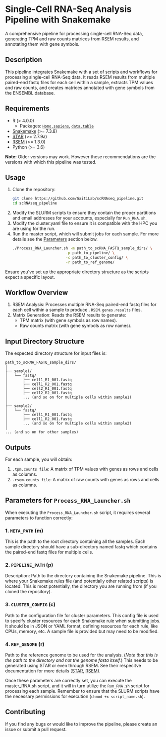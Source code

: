 # Single-Cell RNA-Seq Analysis Pipeline with Snakemake

A comprehensive pipeline for processing single-cell RNA-Seq data, generating TPM and raw counts matrices from RSEM results, and annotating them with gene symbols.

## Description

This pipeline integrates Snakemake with a set of scripts and workflows for processing single-cell RNA-Seq data. It reads RSEM results from multiple paired-end fastq files for each cell within a sample, extracts TPM values and raw counts, and creates matrices annotated with gene symbols from the ENSEMBL database.

## Requirements

- R (> 4.0.0)
  - Packages: [`Homo.sapiens`](https://www.bioconductor.org/packages/Homo.sapiens/), [`data.table`](https://cran.r-project.org/package=data.table)
- [Snakemake](https://snakemake.readthedocs.io/en/stable/) (>= 7.3.8)
- [STAR](https://github.com/alexdobin/STAR) (>= 2.7.9a)
- [RSEM](https://deweylab.github.io/RSEM/) (>= 1.3.0)
- Python (>= 3.6)

**Note:** Older versions may work. However these recommendations are the versions with which this pipeline was tested.

## Usage

1. Clone the repository:
   ```bash
   git clone https://github.com/GaitiLab/scRNAseq_pipeline.git
   cd scRNAseq_pipeline
   ```
2. Modify the SLURM scripts to ensure they contain the proper partitions and email addresses for your accounts, especially for `Run_RNA.sh`.
3. Modify the cluster.yaml file to ensure it is compatible with the HPC you are using for the run.
3. Run the master script, which will submit jobs for each sample. For more details see the [Parameters](#parameters-for-process_rna_launchersh) section below.
    ```bash
    ./Process_RNA_Launcher.sh -m path_to_scRNA_FASTQ_sample_dirs/ \
                            -p path_to_pipeline/ \
                            -c path_to_cluster_config/ \
                            -r path_to_ref_genome/
    ```
Ensure you've set up the appropriate directory structure as the scripts expect a specific layout.

## Workflow Overview
1. RSEM Analysis: Processes multiple RNA-Seq paired-end fastq files for each cell within a sample to produce `.RSEM.genes.results` files.
2. Matrix Generation: Reads the RSEM results to generate:
   - TPM matrix (with gene symbols as row names).
   - Raw counts matrix (with gene symbols as row names).

## Input Directory Structure
The expected directory structure for input files is:
```
path_to_scRNA_FASTQ_sample_dirs/
│
├── sample1/
│   └── fastq/
│       ├── cell1_R1_001.fastq
│       ├── cell1_R2_001.fastq
│       ├── cell2_R1_001.fastq
│       ├── cell2_R2_001.fastq
│       ... (and so on for multiple cells within sample1)
│
├── sample2/
│   └── fastq/
│       ├── cell1_R1_001.fastq
│       ├── cell1_R2_001.fastq
│       ... (and so on for multiple cells within sample2)
│
... (and so on for other samples)
```

## Outputs
For each sample, you will obtain:
1. `.tpm.counts file`: A matrix of TPM values with genes as rows and cells as columns.
2. `.rsem.counts file`: A matrix of raw counts with genes as rows and cells as columns.

## Parameters for `Process_RNA_Launcher.sh`
When executing the `Process_RNA_Launcher.sh` script, it requires several parameters to function correctly:

### 1. `META_PATH` (m)
This is the path to the root directory containing all the samples. Each sample directory should have a sub-directory named fastq which contains the paired-end fastq files for multiple cells.

### 2. `PIPELINE_PATH` (p)
Description:
Path to the directory containing the Snakemake pipeline. This is where your Snakemake rules file (and potentially other related scripts) is located. This is most potentially, the directory you are running from (if you cloned the repository).

### 3. `CLUSTER_CONFIG` (c)
Path to the configuration file for cluster parameters. This config file is used to specify cluster resources for each Snakemake rule when submitting jobs. It should be in JSON or YAML format, defining resources for each rule, like CPUs, memory, etc. A sample file is provided but may need to be modified.

### 4. `REF_GENOME` (r)
Path to the reference genome to be used for the analysis. (*Note that this is the path to the directory and not the genome fasta itself.*) This needs to be generated using STAR or even through RSEM. See their respecitve documentation for more details ([STAR](https://github.com/alexdobin/STAR), [RSEM](https://deweylab.github.io/RSEM/rsem-prepare-reference.html)).

Once these parameters are correctly set, you can execute the master_RNA.sh script, and it will in turn utilize the `Run_RNA.sh` script for processing each sample. Remember to ensure that the SLURM scripts have the necessary permissions for execution (```chmod +x script_name.sh```).

## Contributing
If you find any bugs or would like to improve the pipeline, please create an issue or submit a pull request.